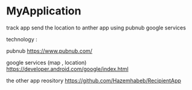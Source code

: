 # MyApplication
track app send the location to anther app  using pubnub google services 

technology :

pubnub https://www.pubnub.com/

google services (map , location) https://developer.android.com/google/index.html

the other app reository https://github.com/Hazemhabeb/RecipientApp
